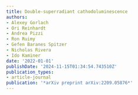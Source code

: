 ```yaml
---
title: Double-superradiant cathodoluminescence
authors:
- Alexey Gorlach
- Ori Reinhardt
- Andrea Pizzi
- Ron Ruimy
- Gefen Baranes Spitzer
- Nicholas Rivera
- Ido Kaminer
date: '2022-01-01'
publishDate: '2024-11-15T01:34:54.743510Z'
publication_types:
- article-journal
publication: '*arXiv preprint arXiv:2209.05876*'
---
```

